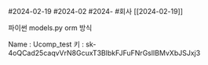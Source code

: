 #2024-02-19
#2024-02 
#2024- 
#회사 
[[2024-02-19]]

파이썬 models.py orm 방식


Name : Ucomp_test
키 : 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
